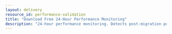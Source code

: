 ```yaml
---
layout: delivery
resource_id: performance-validation
title: "Download Free 24-Hour Performance Monitoring"
description: "24-hour performance monitoring. Detects post-migration performance regressions before users complain."
---
```

